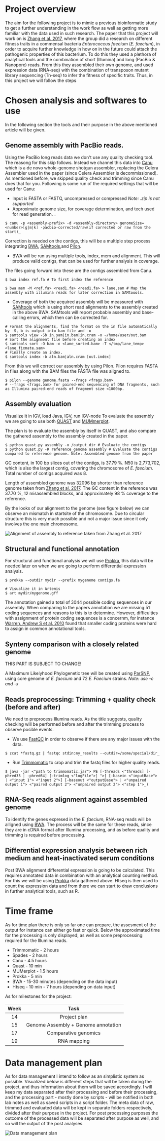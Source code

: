 # Project overview
The aim for the following project is to mimic a previous bioinformatic study to get a further understanding in the work flow as well as getting more familiar with the data used in such research. The paper that this project will work on is [Zhang et al. 2017](https://bmcgenomics.biomedcentral.com/articles/10.1186/s12864-017-4299-9), where the group did a research on different fitness traits in a commensal bacteria *Enterococcus faecium* (*E. faecium*), in order to acquire further knowledge in how on in the future could attack the pathogenic properties of this bacterium. To do this they used a plethora of analytical tools and the combination of short (Illumina) and long (PacBio & Nanopore) reads. From this they assembled their own genome, and used expression data (RNA-seq) with the combination of transposon mutant library sequencing (Tn-seq) to infer the fitness of specific traits. Thus, in this project we will follow the steps 

# Chosen analysis and softwares to use
In the following section the tools and their purpose in the above mentioned article will be given.

## Genome assembly with PacBio reads.
Using the PacBio long reads data we don't use any quality checking tool. The reasong for this skip follows. Instead we channel this data into [Canu](https://canu.readthedocs.io/en/latest/) which is a de novo whole-genome shotgun assembler, replacing the Celera Assembler used in the paper (since Celera Assembler is decommissioned). As mentioned before, we skipped quality check and trimming since Canu does that for you. Following is some run of the required settings that will be used for Canu:
    
- Input is FASTA or FASTQ, uncompressed or compressed _Note: .zip is not supported_
- Approximate genome size, for coverage determination, and tech used for read generation. _

```shell
$ canu -p <assembly-prefix> -d <assembly-directory> genomeSize=<number>[g|m|k] -pacbio-corrected/raw(if corrected or raw from the start)_
```

Correction is needed on the contigs, this will be a multiple step process integrating [BWA](http://bio-bwa.sourceforge.net/), [SAMtools](http://www.htslib.org/),and [Pilon](https://github.com/broadinstitute/pilon/wiki). 

- BWA will be run using multiple tools, index, mem and alignment. This will produce valid contigs, that can be used for further analysis in coverage.

The files going forward into these are the contigs assembled from Canu.

```shell
$ bwa index ref.fa # To first index the reference

$ bwa mem -M <ref.fa> <read1.fa> <read1.fa> > lane.sam # Map the assembly with illumina reads for later correction in SAMtoools.
```

- Coverage of both the acquired assembly will be meassured with [SAMtools](http://www.htslib.org/) which is using short read alignments to the assembly created in the above BWA. SAMtools will report probable assembly and base-calling errors, which then can be corrected for.

```shell
# Format the alignments, find the format on the in file automatically by -S, b is output into bam file and -o
$ samtools view -Sb in.sam|in.bam|in.cram -o ~/home/user/out.bam
# Sort the alignment file before creating an index
$ samtools sort -O bam -o <lane_sorted.bam> -T </tmp/lane_temp> <lane_fixmate.sam>
# Finally create an index. 
$ samtools index -b aln.bam|aln.cram [out.index]
```
From this we will correct our assembly by using Pilon. Pilon requires FASTA in files along with the BAM files the FASTA file was aligned to.

```shell
$ pilon --genome genome.fasta --frags <frags.bam>
# --frags <frags.bam> for paired-end sequencing of DNA fragments, such as Illumina paired-end reads of fragment size <1000bp.
```

## Assembly evaluation
Visualize it in IGV, load Java, IGV, run IGV-node
To evaluate the assembly we are going to use both [QUAST](http://quast.sourceforge.net/) and [MUMmerplot](https://jmonlong.github.io/Hippocamplus/2017/09/19/mummerplots-with-ggplot2/).

The plan is to evaluate the assembly by itself in QUAST, and also compare the gathered assembly to the assembly created in the paper.

```shell 
$ python quast.py assembly -o /output_dir # Evaluate the contigs
$ python quast.py -R reference_genome assembly # Evaluate the contigs compared to reference genome. Note: Assembled genome from the paper
```

GC content, in 100 bp slices out of the contigs, is 37.79 %. N50 is 2,773,702, which is also the largest contig, covering the chromosome of _E. faecium_. Total number of contigs acquired was 8. 

Length of assembled genome was 32096 bp shorter than reference genome taken from [Zhang et al. 2017](https://bmcgenomics.biomedcentral.com/articles/10.1186/s12864-017-4299-9). The GC content in the reference was 37.70 %, 12 misassembled blocks, and approximately 98 % coverage to the reference. 

By the looks of our alignment to the genome (see figure below) we can observe an mismatch in startsite of the chromosome. Due to circular structure this is very much possible and not a major issue since it only involves the one main chromosome. 

![Alignment of assembly to reference taken from Zhang et al. 2017](https://github.com/kethuth/Genome_Analysis_Karl_Nyren/tree/master/Molecular_Evolution_Project/Figures/DNA_assembly_alignment.png)


## Structural and functional annotation
For structural and functional analysis we will use [Prokka](http://www.vicbioinformatics.com/software.prokka.shtml), this data will be needed later on when we are going to perform differential expression analysis. 

```shell
$ prokka --outdir mydir --prefix mygenome contigs.fa

# Visualize it in Artemis
$ art mydir/mygenome.gff
```
The annotation gained a total of 3044 possible coding sequences in our assembly. When comparing to the papers annotation we are missing 51 coding sequences and reasons to this is to determine. However, difficulties with assignment of protein coding sequences is a concernm, for instance [Warren, Andrew S et al. 2010](https://www.ncbi.nlm.nih.gov/pmc/articles/PMC3098052/) found that smaller coding proteins were hard to assign in common annotational tools. 

## Synteny comparison with a closely related genome

THIS PART IS SUBJECT TO CHANGE!

A Maximum Likelyhood Phylogenetic tree will be created using [ParSNP](https://harvest.readthedocs.io/en/latest/content/parsnp.html), using core genome of _E. faecium_ and 72 _E. Faecium_ strains. _Note: use -c  and -x_



## Reads preprocessing: Trimming + quality check (before and after)
We need to preprocess Illumina reads. As the title suggests, quality checking will be performed before and after the trimming process to observe posible events. 

   - We use [FastQC](https://www.bioinformatics.babraham.ac.uk/projects/fastqc/) in order to observe if there are any major issues with the data. 

```shell 
$ zcat *fastq.gz | fastqc stdin:my_results --outdir=/some/special/dir_
```

   - Run [Trimmomatic](http://www.usadellab.org/cms/index.php?page=trimmomatic) to crop and trim the fastq files for higher quality reads.

```shell
$ java -jar <"path to trimmomatic.jar"> PE [-threads <"threads] [-phred33 | -phred64] [-trimlog <"logFile">] ">] [-basein <"inputBase"> | <"input 1"> <"input 2">] [-baseout <"outputBase"> | <"unpaired output 1"> <"paired output 2"> <"unpaired output 2"> <"step 1">_)
```

## RNA-Seq reads alignment against assembled genome
To identify the genes expresed in the _E. faecium_, RNA-seq reads will be alligned using [BWA](http://bio-bwa.sourceforge.net/). The process will be the same for these reads, since they are in cDNA format after Illumina processing, and as before quality and trimming is required before processing. 

## Differential expression analysis between rich medium and heat-inactivated serum conditions
Post BWA alignment differential expression is going to be calculated. This requires annotated data in combination with an analytical counting method. For this we will be using [Prokka](http://www.vicbioinformatics.com/software.prokka.shtml) data gathered above. Htseq is then used to count the expression data and from there we can start to draw conclusions in further analytical tools, such as R. 

# Time frame
As for time plan there is only so far one can prepare, the assesment of the output for instance can either go fast or quick. Below the approximated time for the processing is only displayed, as well as some preprocessing required for the Illumina reads. 

- Trimmomatic - 2 hours
- Spades - 2 hours
- Canu - 4.5 hours
- Quast - 10 min
- MUMerplot - 1.5 hours
- Prokka - 5 min
- BWA - 15-30 minutes (depending on the data input)
- Htseq - 10 min - 7 hours (depending on data input)

As for milestones for the project:

 | Week | Task |
 |:---:|:---:|
 | 14  | Project plan |                       
 | 15  | Genome Assembly + Genome annotation |
 | 17  | Comparative genomics |
 | 19  | RNA mapping |

# Data management plan
As for data management I intend to follow as an simplistic system as possible. Visualized below is different steps that will be taken during the project, and thus information about them will be saved accordingly. I will keep my data separated after their processing and before their processing, and the processing part - mostly done by scripts - will be notified in both lab notes as well as saved scripts in a script folder. The meta data of raw, trimmed and evaluated data will be kept in separate folders respectively, divided after their purpose in the project. For post processing purposes the outcome of the processed data will be separated after purpose as well, and so will the output of the post analyses. 

![Data management plan](https://github.com/kethuth/Genome_Analysis_Karl_Nyren/blob/master/Molecular_Evolution_Project/Figures/data_management.png)
